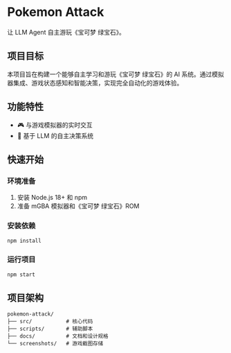 # Pokemon Attack

让 LLM Agent 自主游玩《宝可梦 绿宝石》。

## 项目目标

本项目旨在构建一个能够自主学习和游玩《宝可梦 绿宝石》的 AI 系统。通过模拟器集成、游戏状态感知和智能决策，实现完全自动化的游戏体验。

## 功能特性

- 🎮 与游戏模拟器的实时交互
- 🧠 基于 LLM 的自主决策系统

## 快速开始

### 环境准备

1. 安装 Node.js 18+ 和 npm
2. 准备 mGBA 模拟器和《宝可梦 绿宝石》ROM

### 安装依赖

```bash
npm install
```

### 运行项目

```bash
npm start
```

## 项目架构

```
pokemon-attack/
├── src/           # 核心代码
├── scripts/       # 辅助脚本
├── docs/          # 文档和设计规格
└── screenshots/   # 游戏截图存储
```
